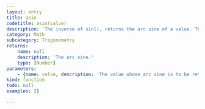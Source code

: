 ```yaml
---
layout: entry
title: asin
codetitle: asin(value)
description: 'The inverse of sin(), returns the arc sine of a value. This function expects the values in the range of -1 to 1 and values are returned in the range 0 to PI (3.1415927).'
category: Math
subcategory: Trigonometry
returns:
    name: null
    description: 'The arc sine.'
    type: [Number]
parameters:
    - {name: value, description: 'The value whose arc sine is to be returned.', optional: false, type: [Number]}
kind: function
todo: null
examples: []

---
```

